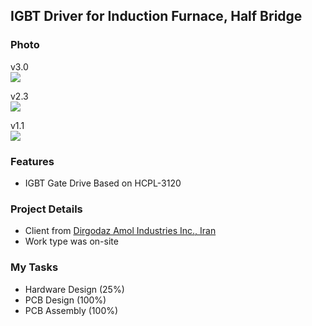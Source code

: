 ## IGBT Driver for Induction Furnace, Half Bridge

### Photo
v3.0  
![](https://s32.picofile.com/file/8478527334/v3_0.png)

v2.3  
![](https://s32.picofile.com/file/8478527326/v2_3.png)

v1.1  
![](https://s32.picofile.com/file/8478527318/v1_1.jpg)

### Features
- IGBT Gate Drive Based on HCPL-3120

### Project Details
- Client from [Dirgodaz Amol Industries Inc., Iran](https://dirgodazamol.com/en/)  
- Work type was on-site  

### My Tasks
- Hardware Design (25%)
- PCB Design (100%)
- PCB Assembly (100%)

